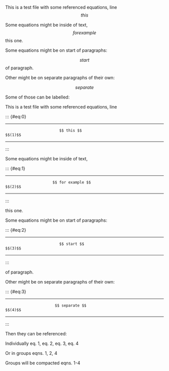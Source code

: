 This is a test file with some referenced equations, line $$ this $$

Some equations might be inside of text, $$ for example $$ this one.

Some equations might be on start of paragraphs:

$$ start $$ of paragraph.

Other might be on separate paragraphs of their own:

$$ separate $$

Some of those can be labelled:

This is a test file with some referenced equations, line

::: {#eq:0}
  --------------------------------------------------------------- ---------
                            $$ this $$                              $$(1)$$

  --------------------------------------------------------------- ---------
:::

Some equations might be inside of text,

::: {#eq:1}
  --------------------------------------------------------------- ---------
                         $$ for example $$                          $$(2)$$

  --------------------------------------------------------------- ---------
:::

this one.

Some equations might be on start of paragraphs:

::: {#eq:2}
  --------------------------------------------------------------- ---------
                            $$ start $$                             $$(3)$$

  --------------------------------------------------------------- ---------
:::

of paragraph.

Other might be on separate paragraphs of their own:

::: {#eq:3}
  --------------------------------------------------------------- ---------
                          $$ separate $$                            $$(4)$$

  --------------------------------------------------------------- ---------
:::

Then they can be referenced:

Individually eq. 1, eq. 2, eq. 3, eq. 4

Or in groups eqns. 1, 2, 4

Groups will be compacted eqns. 1-4
